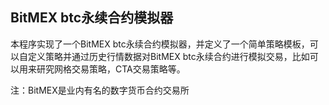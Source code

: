 ## BitMEX btc永续合约模拟器

本程序实现了一个BitMEX btc永续合约模拟器，并定义了一个简单策略模板，可以自定义策略并通过历史行情数据对BitMEX btc永续合约进行模拟交易，比如可以用来研究网格交易策略，CTA交易策略等。

注：BitMEX是业内有名的数字货币合约交易所
